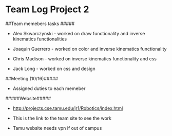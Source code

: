 Team Log Project 2
=====================

##Team memebers tasks #####

* Alex Skwarczynski - worked on draw functionality and inverse kinematics functionalities

* Joaquin Guerrero - worked on color and inverse kinematics functionality

* Chris Madison - worked on inverse kinematics functionality and css 

* Jack Long - worked on css and design


##Meeting (10/16)#####

* Assigned duties to each memeber



#####Website#####

* http://projects.cse.tamu.edu/jr1/Robotics/index.html

* This is the link to the team site to see the work
* Tamu website needs vpn if out of campus

